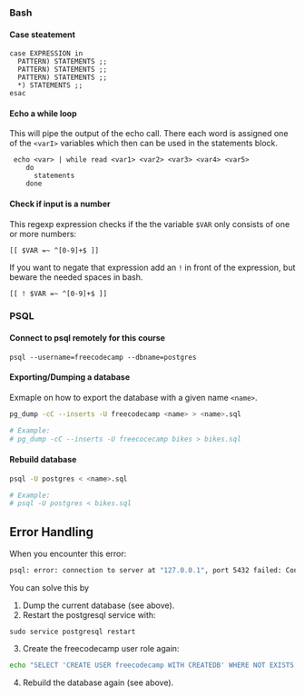 ### Bash
#### Case steatement

```
case EXPRESSION in
  PATTERN) STATEMENTS ;;
  PATTERN) STATEMENTS ;;
  PATTERN) STATEMENTS ;;
  *) STATEMENTS ;;
esac
```


#### Echo a while loop
This will pipe the output of the echo call. There each word is assigned one of the `<varI>` variables which then can be used in the statements block.
```
 echo <var> | while read <var1> <var2> <var3> <var4> <var5>
    do
      statements
    done
```

#### Check if input is a number

This regexp expression checks if the the variable `$VAR` only consists of one or more numbers:
```
[[ $VAR =~ ^[0-9]+$ ]]
```

If you want to negate that expression add an `!` in front of the expression, but beware the needed spaces in bash.

```
[[ ! $VAR =~ ^[0-9]+$ ]]
```

### PSQL
#### Connect to psql remotely for this course
```
psql --username=freecodecamp --dbname=postgres
```

#### Exporting/Dumping a database

Exmaple on how to export the database with a given name `<name>`.
```bash
pg_dump -cC --inserts -U freecodecamp <name> > <name>.sql

# Example:
# pg_dump -cC --inserts -U freecocecamp bikes > bikes.sql
```

#### Rebuild database

```bash
psql -U postgres < <name>.sql

# Example:
# psql -U postgres < bikes.sql
```


## Error Handling
When you encounter this error:
```bash
psql: error: connection to server at "127.0.0.1", port 5432 failed: Connection refused
```

You can solve this by
1. Dump the current database (see above).
2. Restart the postgresql service with:
```
sudo service postgresql restart
```
3. Create the freecodecamp user role again:
```bash
echo "SELECT 'CREATE USER freecodecamp WITH CREATEDB' WHERE NOT EXISTS (SELECT FROM pg_catalog.pg_roles WHERE rolname='freecodecamp')\gexec" | psql -U postgres -X
```
4. Rebuild the database again (see above).
